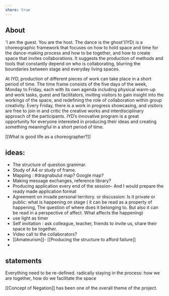 ```yaml
---
share: true
---
```

## About
'I am the guest. You are the host. The dance is the ghost'(IYD) is a choreographic framework that focuses on how to hold space and time for the dance-making process and how to be together, and how to create space that invites collaborations. It suggests the production of methods and tools that constantly depend on who is collaborating, blurring the boundaries between stage and everyday living spaces. 

At IYD, production of different pieces of work can take place in a short period of time. The time frame consists of the five days of the week, Monday to Friday, each with its own agenda including physical warm-up and work tasks, guest and facilitators, inviting visitors to gain insight into the workings of the space, and redefining the role of collaboration within group creativity. Every Friday, there is a work in progress showcasing, and visitors are free to join in and critic the creative works and interdisciplinary approach of the participants. IYD’s innovative program is a great opportunity for everyone interested in producing their ideas and creating something meaningful in a short period of time.

[[What is good life as a choreographer?]]



## ideas:
- The structure of question grammar.
- Study of A4 or study of frame.
- Mapping : #dragnabulut map? Google map?
- Making message exchanges, reference library?
- Producing application every end of the session- And I would prepare the ready made application format
- Agreement on invade personal territory. or discussion: 
Is it private or public: what is happening on stage ( it can be read as a property of happening, The question of where does it belonging to. But also it can be read in a perspective of  affect. What affects the happening)
- use light as timer
- Self invitation : ask colleague, teacher, friends to invite us, share their space to be together.
- Video call to the collaborators?
- [[Amateurism]]- [[Producing the structure to afford failure]]
- 
## statements
Everything need to be re-defined.
radically staying in the process: how we are together, how do we facilitate the space

[[Concept of Negation]] has been one of the overall theme of the project.